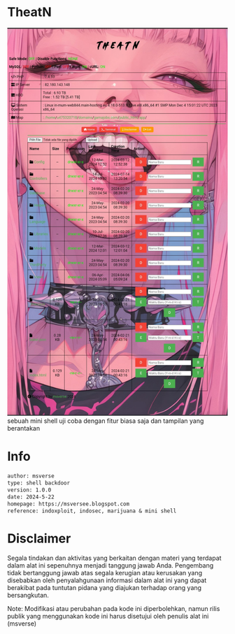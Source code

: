 # TheatN 
![TheatN](Screenshot_20240722-190151~2.jpg) 
sebuah mini shell uji coba dengan fitur biasa saja dan tampilan yang berantakan 

# Info 
```
author: msverse
type: shell backdoor
version: 1.0.0
date: 2024-5-22
homepage: https://msversee.blogspot.com
reference: indoxploit, indosec, marijuana & mini shell
```

# Disclaimer
Segala tindakan dan aktivitas yang berkaitan dengan materi yang terdapat dalam alat ini sepenuhnya menjadi tanggung jawab Anda. Pengembang tidak bertanggung jawab atas segala kerugian atau kerusakan yang disebabkan oleh penyalahgunaan informasi dalam alat ini yang dapat berakibat pada tuntutan pidana yang diajukan terhadap orang yang bersangkutan.

Note: Modifikasi atau perubahan pada kode ini diperbolehkan, namun rilis publik yang menggunakan kode ini harus disetujui oleh penulis alat ini (msverse)
